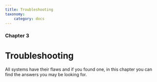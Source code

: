 ```yaml
---
title: Troubleshooting
taxonomy:
    category: docs
---
```


### Chapter 3

# Troubleshooting

All systems have their flaws and if you found one, in this chapter you can find the answers you may be looking for.
